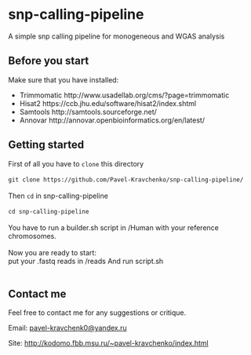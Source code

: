 # snp-calling-pipeline
A simple snp calling pipeline for monogeneous and WGAS analysis

## Before you start

Make sure that you have installed:
<ul>
<li>Trimmomatic http://www.usadellab.org/cms/?page=trimmomatic
<li>Hisat2 https://ccb.jhu.edu/software/hisat2/index.shtml
<li>Samtools http://samtools.sourceforge.net/
<li>Annovar http://annovar.openbioinformatics.org/en/latest/
</ul>

## Getting started

First of all you have to ```clone``` this directory</br></br>
```git clone https://github.com/Pavel-Kravchenko/snp-calling-pipeline/```</br></br>
Then ```cd``` in snp-calling-pipeline </br></br>
```cd snp-calling-pipeline```</br></br>
You have to run a builder.sh script in /Human with your reference chromosomes.</br></br>
Now you are ready to start:</br>
put your .fastq reads in /reads
And run script.sh</br></br>

## Contact me

Feel free to contact me for any suggestions or critique.

Email: pavel-kravchenk0@yandex.ru 

Site: http://kodomo.fbb.msu.ru/~pavel-kravchenko/index.html 
